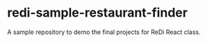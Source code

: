 # redi-sample-restaurant-finder
A sample repository to demo the final projects for ReDi React class.
